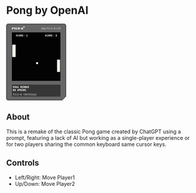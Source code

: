 # Pong by OpenAI

![Pong by OpenAI](./pong.p8.png)

## About

This is a remake of the classic Pong game created by ChatGPT using a prompt, featuring a lack of AI but working as a single-player experience or for two players sharing the common keyboard same cursor keys.

## Controls

- Left/Right: Move Player1
- Up/Down: Move Player2
